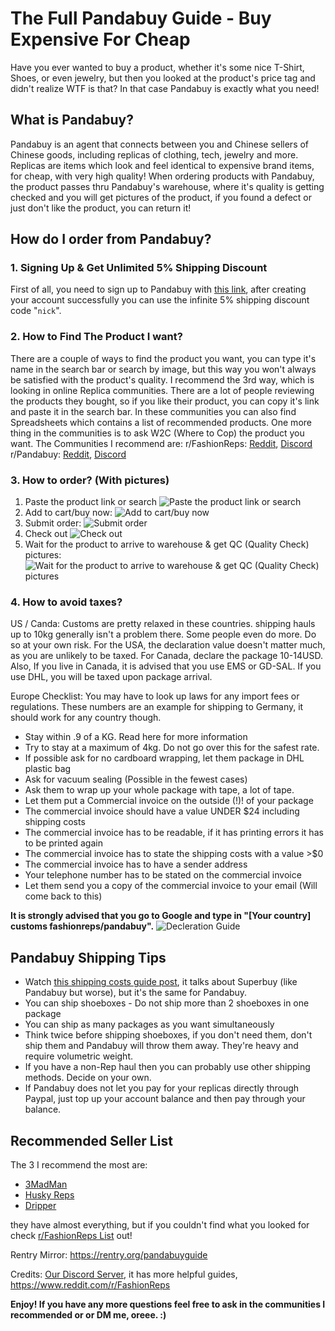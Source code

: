 # **The Full Pandabuy Guide - Buy Expensive For Cheap**

Have you ever wanted to buy a product, whether it's some nice T-Shirt, Shoes, or even jewelry, but then you looked at the product's price tag and didn't realize WTF is that? In that case Pandabuy is exactly what you need!

## **What is Pandabuy?**
Pandabuy is an agent that connects between you and Chinese sellers of Chinese goods, including replicas of clothing, tech, jewelry and more. Replicas are items which look and feel identical to expensive brand items, for cheap, with very high quality!
When ordering products with Pandabuy, the product passes thru Pandabuy's warehouse, where it's quality is getting checked and you will get pictures of the product, if you found a defect or just don't like the product, you can return it!

## **How do I order from Pandabuy?**

### **1. Signing Up & Get Unlimited 5% Shipping Discount**
First of all, you need to sign up to Pandabuy with [this link](https://www.pandabuy.com/login?inviteCode=835LEGX9D), after creating your account successfully you can use the infinite 5% shipping discount code "`nick`".

### **2. How to Find The Product I want?**
There are a couple of ways to find the product you want, you can type it's name in the search bar or search by image, but this way you won't always be satisfied with the product's quality. I recommend the 3rd way, which is looking in online Replica communities. There are a lot of people reviewing the products they bought, so if you like their product, you can copy it's link and paste it in the search bar. In these communities you can also find Spreadsheets which contains a list of recommended products. One more thing in the communities is to ask W2C (Where to Cop) the product you want.
The Communities I recommend are:
r/FashionReps: [Reddit](https://www.reddit.com/r/FashionReps), [Discord](https://discord.gg/fashionreps)
r/Pandabuy: [Reddit](https://www.reddit.com/r/Pandabuy), [Discord](https://discord.gg/pandabuyofficial)

### **3. How to order? (With pictures)**
1. Paste the product link or search
![Paste the product link or search](https://i.imgur.com/wsMMJBb.jpeg)
2. Add to cart/buy now:
![Add to cart/buy now](https://i.imgur.com/Moh4goO.jpeg)
3. Submit order:
![Submit order](https://i.imgur.com/wxV8lpZ.jpeg)
4. Check out
![Check out](https://i.imgur.com/KiMrHfT.jpeg)
5. Wait for the product to arrive to warehouse & get QC (Quality Check) pictures:
![Wait for the product to arrive to warehouse & get QC (Quality Check) pictures](https://i.imgur.com/WURxmfJ.jpeg)

### **4. How to avoid taxes?**
US / Canda: Customs are pretty relaxed in these countries. shipping hauls up to 10kg generally isn't a problem there. Some people even do more. Do so at your own risk. For the USA, the declaration value doesn't matter much, as you are unlikely to be taxed. For Canada, declare the package 10-14USD. Also, If you live in Canada, it is advised that you use EMS or GD-SAL. If you use DHL, you will be taxed upon package arrival.

Europe Checklist: You may have to look up laws for any import fees or regulations. These numbers are an example for shipping to Germany, it should work for any country though.
* Stay within .9 of a KG. Read here for more information
* Try to stay at a maximum of 4kg. Do not go over this for the safest rate.
* If possible ask for no cardboard wrapping, let them package in DHL plastic bag
* Ask for vacuum sealing (Possible in the fewest cases)
* Ask them to wrap up your whole package with tape, a lot of tape.
* Let them put a Commercial invoice on the outside (!)! of your package
* The commercial invoice should have a value UNDER $24 including shipping costs
* The commercial invoice has to be readable, if it has printing errors it has to be printed again
* The commercial invoice has to state the shipping costs with a value >$0
* The commercial invoice has to have a sender address
* Your telephone number has to be stated on the commercial invoice
* Let them send you a copy of the commercial invoice to your email (Will come back to this)

**It is strongly advised that you go to Google and type in "[Your country] customs fashionreps/pandabuy".**
![Decleration Guide](https://i.imgur.com/LALFs8G.jpeg)

## **Pandabuy Shipping Tips**
* Watch [this shipping costs guide post](https://www.reddit.com/r/FashionReps/comments/acw6nk/as_requested_a_short_explanation_to_superbuy), it talks about Superbuy (like Pandabuy but worse), but it's the same for Pandabuy.
* You can ship shoeboxes - Do not ship more than 2 shoeboxes in one package
* You can ship as many packages as you want simultaneously
* Think twice before shipping shoeboxes, if you don't need them, don't ship them and Pandabuy will throw them away. They're heavy and require volumetric weight.
* If you have a non-Rep haul then you can probably use other shipping methods. Decide on your own.
* If Pandabuy does not let you pay for your replicas directly through Paypal, just top up your account balance and then pay through your balance.

## **Recommended Seller List**
The 3 I recommend the most are:
* [3MadMan](https://discord.gg/3pDBbTcGNG)
* [Husky Reps](https://husky-reps.x.yupoo.com/categories/3858049)
* [Dripper](https://dripper.x.yupoo.com/)

they have almost everything, but if you couldn't find what you looked for check [r/FashionReps List](https://www.reddit.com/r/FashionReps/wiki/trusted) out!

Rentry Mirror: https://rentry.org/pandabuyguide

Credits: [Our Discord Server](https://discord.gg/enMG8bXUbn), it has more helpful guides, https://www.reddit.com/r/FashionReps

**Enjoy! If you have any more questions feel free to ask in the communities I recommended or or DM me, oreee. \:)**
